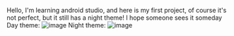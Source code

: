 Hello, I'm learning android studio, and here is my first project, of course it's not perfect, but it still has a night theme! I hope someone sees it someday
Day theme:
![image](https://github.com/user-attachments/assets/efe22dc5-1805-4485-90e6-60a3ef4789ae)
Night theme:
![image](https://github.com/user-attachments/assets/d92ad2c6-b974-409c-8247-2d97f9816055)


